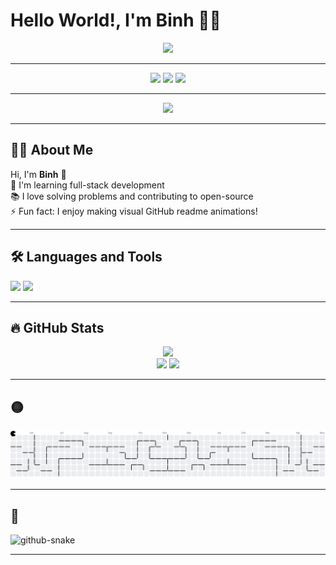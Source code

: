 # Hello World!, I'm Binh 👋🏼

<div align="center">
  <img height="150" src="https://media.giphy.com/media/M9gbBd9nbDrOTu1Mqx/giphy.gif" />
</div>

---

<div align="center">
  <a href="#"><img src="https://img.shields.io/static/v1?message=Youtube&logo=youtube&label=&color=FF0000&logoColor=white&style=for-the-badge" height="25" /></a>
  <a href="#"><img src="https://img.shields.io/static/v1?message=Facebook&logo=facebook&label=&color=1877F2&logoColor=white&style=for-the-badge" height="25" /></a>
  <a href="#"><img src="https://img.shields.io/static/v1?message=Gmail&logo=gmail&label=&color=D14836&logoColor=white&style=for-the-badge" height="25" /></a>
</div>

---

<div align="center">
  <img src="https://visitor-badge.laobi.icu/badge?page_id=BinhTHB.BinhTHB" />
</div>

---

## 👩‍💻 About Me

Hi, I'm **Binh** 👋  
🔭 I'm learning full-stack development  
📚 I love solving problems and contributing to open-source  
⚡ Fun fact: I enjoy making visual GitHub readme animations!

---

## 🛠 Languages and Tools

<div align="left">
  <img src="https://cdn.jsdelivr.net/gh/devicons/devicon/icons/firebase/firebase-plain-wordmark.svg" height="40" />
  <img src="https://cdn.jsdelivr.net/gh/devicons/devicon/icons/git/git-original.svg" height="40" />
</div>

---

## 🔥 GitHub Stats

<div align="center">
  <img src="https://streak-stats.demolab.com?user=BinhTHB&locale=en&mode=daily&theme=dark&hide_border=false&border_radius=5" height="220" />
</div>

<div align="center">
  <img src="https://github-readme-stats.vercel.app/api?username=BinhTHB&show_icons=true&theme=dracula&count_private=true" height="150" />
  <img src="https://github-readme-stats.vercel.app/api/top-langs?username=BinhTHB&layout=compact&theme=dracula&langs_count=5" height="150" />
</div>

---

## 🟡  

<picture>
  <source media="(prefers-color-scheme: dark)" srcset="https://raw.githubusercontent.com/BinhTHB/BinhTHB/output/pacman-contribution-graph-dark.svg">
  <source media="(prefers-color-scheme: light)" srcset="https://raw.githubusercontent.com/BinhTHB/BinhTHB/output/pacman-contribution-graph.svg">
  <img alt="pacman contribution graph" src="https://raw.githubusercontent.com/BinhTHB/BinhTHB/output/pacman-contribution-graph.svg">
</picture>

---

## 🐍 

<picture>
  <source media="(prefers-color-scheme: dark)" srcset="https://raw.githubusercontent.com/BinhTHB/BinhTHB/output/github-snake-dark.svg" />
  <source media="(prefers-color-scheme: light)" srcset="https://raw.githubusercontent.com/BinhTHB/BinhTHB/output/github-snake.svg" />
  <img alt="github-snake" src="https://raw.githubusercontent.com/BinhTHB/BinhTHB/output/github-snake.svg" />
</picture>

---


